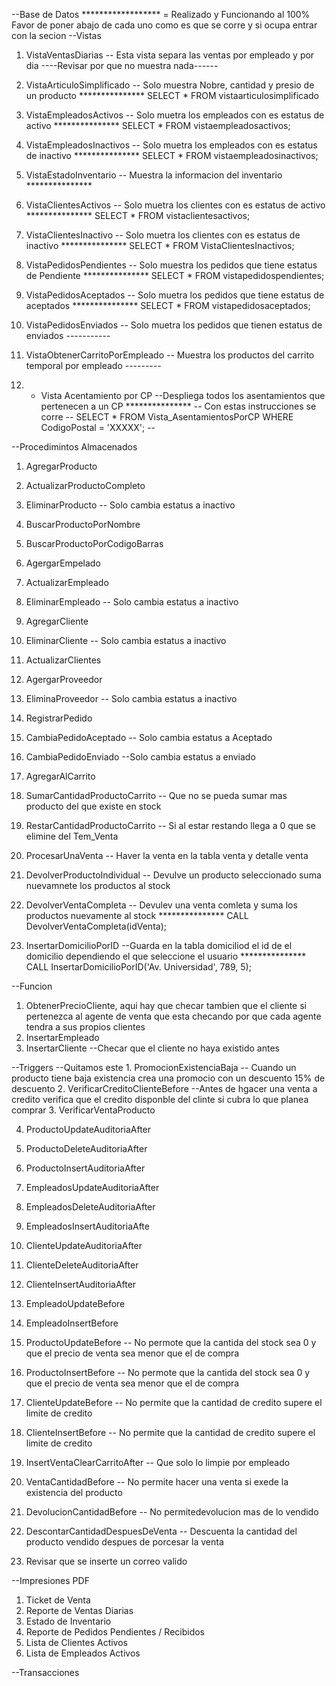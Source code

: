 --Base de Datos
 ****************** = Realizado y Funcionando al 100% 
Favor de poner abajo de cada uno como es que se corre y si ocupa entrar con la secion
--Vistas
1. VistaVentasDiarias -- Esta vista separa las ventas por empleado y por dia ----Revisar por que no muestra nada------

2. VistaArticuloSimplificado -- Solo muestra Nobre, cantidad y presio de un producto ***************
SELECT * FROM vistaarticulosimplificado

3. VistaEmpleadosActivos -- Solo muetra los empleados con es estatus de activo ***************
SELECT * FROM vistaempleadosactivos;

4. VistaEmpleadosInactivos -- Solo muetra los empleados con es estatus de inactivo ***************
SELECT * FROM vistaempleadosinactivos;

5. VistaEstadoInventario -- Muestra la informacion del inventario ***************

6. VistaClientesActivos -- Solo muetra los clientes con es estatus de activo ***************
SELECT * FROM vistaclientesactivos;

7. VistaClientesInactivo -- Solo muetra los clientes con es estatus de inactivo ***************
SELECT * FROM VistaClientesInactivos;



8. VistaPedidosPendientes -- Solo muestra los pedidos que tiene estatus de Pendiente ***************
SELECT * FROM vistapedidospendientes;

9. VistaPedidosAceptados -- Solo muetra los pedidos que tiene estatus de aceptados ***************
SELECT * FROM vistapedidosaceptados;

10. VistaPedidosEnviados -- Solo muetra los pedidos que tienen estatus de enviados -----------

11. VistaObtenerCarritoPorEmpleado -- Muestra los productos del carrito temporal por empleado ---------

12. - Vista Acentamiento por CP --Despliega todos los asentamientos que pertenecen a un CP ***************
-- Con estas instrucciones se corre --
SELECT * 
FROM Vista_AsentamientosPorCP 
WHERE CodigoPostal = 'XXXXX';
--

--Procedimintos Almacenados
1. AgregarProducto
2. ActualizarProductoCompleto
3. EliminarProducto -- Solo cambia estatus a inactivo
4. BuscarProductoPorNombre
5. BuscarProductoPorCodigoBarras

6. AgergarEmpelado
7. ActualizarEmpleado  
8. EliminarEmpleado -- Solo cambia estatus a inactivo

9. AgregarCliente
10. EliminarCliente -- Solo cambia estatus a inactivo
11. ActualizarClientes

12. AgergarProveedor
13. EliminaProveedor -- Solo cambia estatus a inactivo 

14. RegistrarPedido
15. CambiaPedidoAceptado -- Solo cambia estatus a Aceptado
16. CambiaPedidoEnviado --Solo cambia estatus a enviado

17. AgregarAlCarrito
18. SumarCantidadProductoCarrito -- Que no se pueda sumar mas producto del que existe en stock
19. RestarCantidadProductoCarrito -- Si al estar restando llega a 0 que se elimine del Tem_Venta

20. ProcesarUnaVenta -- Haver la venta en la tabla venta y detalle venta

22. DevolverProductoIndividual -- Devulve un producto seleccionado suma nuevamnete los productos al stock

23. DevolverVentaCompleta -- Devulev una venta comleta y suma los productos nuevamente al stock ***************
CALL DevolverVentaCompleta(idVenta);

24.  InsertarDomicilioPorID --Guarda en la tabla domiciliod el id de el domicilio dependiendo el que seleccione el usuario ***************
CALL InsertarDomicilioPorID('Av. Universidad', 789, 5);


--Funcion 
1. ObtenerPrecioCliente, aqui hay que checar tambien que el cliente si pertenezca al agente de venta que esta checando por que cada agente tendra a sus propios clientes 
2. InsertarEmpleado 
3. InsertarCliente --Checar que el cliente no haya existido antes

--Triggers
--Quitamos este 1. PromocionExistenciaBaja -- Cuando un producto tiene baja existencia crea una promocio con un descuento 15% de descuento
2. VerificarCreditoClienteBefore --Antes de hgacer una venta a credito verifica que el credito disponble del clinte si cubra lo que planea comprar 
3. VerificarVentaProducto

4. ProductoUpdateAuditoriaAfter
5. ProductoDeleteAuditoriaAfter
6. ProductoInsertAuditoriaAfter

7. EmpleadosUpdateAuditoriaAfter
8. EmpleadosDeleteAuditoriaAfter
9. EmpleadosInsertAuditoriaAfte

10. ClienteUpdateAuditoriaAfter
11. ClienteDeleteAuditoriaAfter
12. ClienteInsertAuditoriaAfter

13. EmpleadoUpdateBefore
14. EmpleadoInsertBefore

15. ProductoUpdateBefore -- No permote que la cantida del stock sea 0 y que el precio de venta sea menor que el de compra
16. ProductoInsertBefore -- No permote que la cantida del stock sea 0 y que el precio de venta sea menor que el de compra

17. ClienteUpdateBefore -- No permite que la cantidad de credito supere el limite de credito 
18. ClienteInsertBefore -- No permite que la cantidad de credito supere el limite de credito 

19. InsertVentaClearCarritoAfter -- Que solo lo limpie por empleado

20. VentaCantidadBefore -- No permite hacer una venta si exede la existencia del producto

21. DevolucionCantidadBefore -- No permitedevolucion mas de lo vendido

22. DescontarCantidadDespuesDeVenta -- Descuenta la cantidad del producto vendido despues de porcesar la venta 

23. Revisar que se inserte un correo valido



--Impresiones PDF
1. Ticket de Venta 
2. Reporte de Ventas Diarias
3. Estado de Inventario
4. Reporte de Pedidos Pendientes / Recibidos
5. Lista de Clientes Activos
6. Lista de Empleados Activos

--Transacciones
